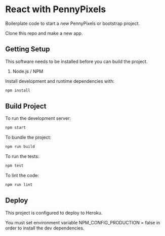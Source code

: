 # React with PennyPixels

Boilerplate code to start a new PennyPixels or bootstrap project.

Clone this repo and make a new app.

## Getting Setup

This software needs to be installed before you can build the project.

1.  Node.js / NPM

Install development and runtime dependencies with:

```sh
npm install
```

## Build Project

To run the development server:

```sh
npm start
```

To bundle the project:

```sh
npm run build
```

To run the tests:

```sh
npm test
```

To lint the code:

```sh
npm run lint
```

## Deploy

This project is configured to deploy to Heroku.

You must set environment variable NPM_CONFIG_PRODUCTION = false in order to install the dev dependencies.
